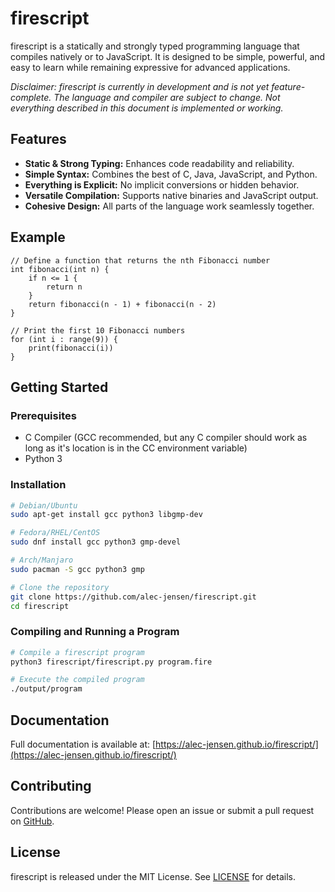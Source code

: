 # firescript

firescript is a statically and strongly typed programming language that compiles natively or to JavaScript. It is designed to be simple, powerful, and easy to learn while remaining expressive for advanced applications.

*Disclaimer: firescript is currently in development and is not yet feature-complete. The language and compiler are subject to change. Not everything described in this document is implemented or working.*

## Features

- **Static & Strong Typing:** Enhances code readability and reliability.
- **Simple Syntax:** Combines the best of C, Java, JavaScript, and Python.
- **Everything is Explicit:** No implicit conversions or hidden behavior.
- **Versatile Compilation:** Supports native binaries and JavaScript output.
- **Cohesive Design:** All parts of the language work seamlessly together.

## Example

```firescript
// Define a function that returns the nth Fibonacci number
int fibonacci(int n) {
    if n <= 1 {
        return n
    }
    return fibonacci(n - 1) + fibonacci(n - 2)
}

// Print the first 10 Fibonacci numbers
for (int i : range(9)) {
    print(fibonacci(i))
}
```

## Getting Started

### Prerequisites

- C Compiler (GCC recommended, but any C compiler should work as long as it's location is in the CC environment variable)
- Python 3

### Installation

```bash
# Debian/Ubuntu
sudo apt-get install gcc python3 libgmp-dev

# Fedora/RHEL/CentOS
sudo dnf install gcc python3 gmp-devel

# Arch/Manjaro
sudo pacman -S gcc python3 gmp

# Clone the repository
git clone https://github.com/alec-jensen/firescript.git
cd firescript
```

### Compiling and Running a Program

```bash
# Compile a firescript program
python3 firescript/firescript.py program.fire

# Execute the compiled program
./output/program
```

## Documentation

Full documentation is available at: [https://alec-jensen.github.io/firescript/](https://alec-jensen.github.io/firescript/)

## Contributing

Contributions are welcome! Please open an issue or submit a pull request on [GitHub](https://github.com/alec-jensen/firescript).

## License

firescript is released under the MIT License. See [LICENSE](LICENSE) for details.
